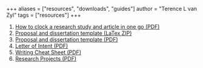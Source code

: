 +++
aliases = ["resources", "downloads", "guides"]
author = "Terence L van Zyl"
tags = ["resources"]
+++

1. [How to clock a research study and article in one go (PDF)](How%20to%20clock%20a%20research%20study%20and%20article%20in%20one%20go.pdf)
2. [Proposal and dissertation template (LaTex ZIP)](Proposal_Thesis_2.3.zip)
3. [Proposal and dissertation template (PDF)](main.pdf)
4. [Letter of Intent (PDF)](letter_of_intent.pdf)
5. [Writing Cheat Sheet (PDF)](Writing%20Cheat%20Sheet.pdf)
6. [Research Projects (PDF)](research_projects.pdf)